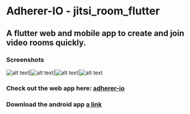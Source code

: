 # Adherer-IO - jitsi_room_flutter
## A flutter web and mobile app to create and join video rooms quickly.
### Screenshots
![alt text](https://github.com/ShubheshDixit/jitsi_room_flutter/blob/master/dist_app/screenshots/scs3.png?raw=true)|![alt text](https://github.com/ShubheshDixit/jitsi_room_flutter/blob/master/dist_app/screenshots/scs1.png?raw=true)|![alt text](https://github.com/ShubheshDixit/jitsi_room_flutter/blob/master/dist_app/screenshots/scs2.png?raw=true)|![alt text](https://github.com/ShubheshDixit/jitsi_room_flutter/blob/master/dist_app/screenshots/scs4.png?raw=true)

### Check out the web app here: [adherer-io](https://adherer-io.web.app/#/)


### Download the android app [a link](https://github.com/ShubheshDixit/jitsi_room_flutter/blob/master/dist_app/APKs/app-arm64-v8a-release.apk)


